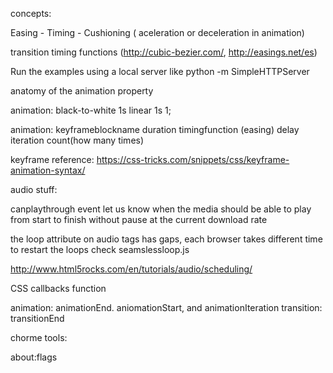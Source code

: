 concepts:

Easing - Timing - Cushioning ( aceleration or deceleration in animation)

transition timing functions (http://cubic-bezier.com/, http://easings.net/es)

Run the examples using a local server like python -m SimpleHTTPServer

anatomy of the animation property


animation: black-to-white 1s linear 1s 1;

animation: keyframeblockname duration timingfunction (easing) delay iteration count(how many times)

keyframe reference:
   https://css-tricks.com/snippets/css/keyframe-animation-syntax/


audio stuff:


canplaythrough event let us know when the media should be able to play from start to finish without pause at the current download rate


the loop attribute on audio tags has gaps, each browser takes different time to restart the loops
check seamslessloop.js


http://www.html5rocks.com/en/tutorials/audio/scheduling/


CSS callbacks function


animation: animationEnd. aniomationStart, and animationIteration
transition: transitionEnd

chorme tools:

about:flags
